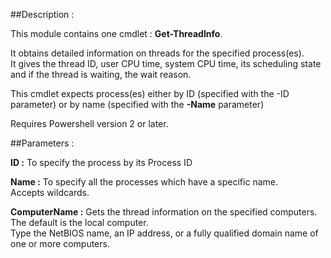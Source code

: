 ##Description :

This module contains one cmdlet : **Get-ThreadInfo**.

It obtains detailed information on threads for the specified process(es).  
It gives the thread ID, user CPU time, system CPU time, its scheduling state and if the thread is waiting, the wait reason. 

This cmdlet expects process(es) either by ID (specified with the -ID parameter) or by name (specified with the **-Name** parameter)

Requires Powershell version 2 or later.

##Parameters :

**ID :** To specify the process by its Process ID

**Name :** To specify all the processes which have a specific name.  
Accepts wildcards.

**ComputerName :** Gets the thread information on the specified computers.  
The default is the local computer.  
Type the NetBIOS name, an IP address, or a fully qualified domain name of one or more computers.
